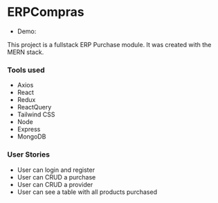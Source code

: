 # ERPCompras

- Demo: 

This project is a fullstack ERP Purchase module. It was created with the MERN stack.

### Tools used

- Axios 
- React
- Redux 
- ReactQuery
- Tailwind CSS
- Node 
- Express
- MongoDB

### User Stories

- User can login and register
- User can CRUD a purchase 
- User can CRUD a provider
- User can see a table with all products purchased
